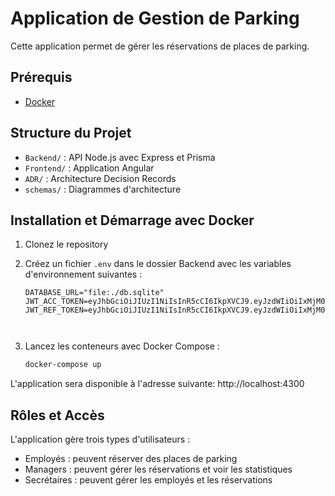 # Application de Gestion de Parking

Cette application permet de gérer les réservations de places de parking.

## Prérequis

- [Docker](https://www.docker.com/products/docker-desktop/)

## Structure du Projet

- `Backend/` : API Node.js avec Express et Prisma
- `Frontend/` : Application Angular
- `ADR/` : Architecture Decision Records
- `schemas/` : Diagrammes d'architecture

## Installation et Démarrage avec Docker

1. Clonez le repository

2. Créez un fichier `.env` dans le dossier Backend avec les variables d'environnement suivantes :
   ```env
   DATABASE_URL="file:./db.sqlite"
   JWT_ACC_TOKEN=eyJhbGciOiJIUzI1NiIsInR5cCI6IkpXVCJ9.eyJzdWIiOiIxMjM0NTY3ODkwIiwibmFtZSI6IkpvaG4gRG9lIiwiaWF0IjoxNTE2MjM5MDIyfQ.SflKxwRJSMeKKF2QT4fwpMeJf36POk6yJV_adQssw5c
   JWT_REF_TOKEN=eyJhbGciOiJIUzI1NiIsInR5cCI6IkpXVCJ9.eyJzdWIiOiIxMjM0NTY3ODkwIiwibmFtZSI6IkpvaG4gRG9lIiwiaWF0IjoxNTE2MjM5MDIyfQ.SflKxwRJSMeKKF2QT4fwpMeJf36POk6yJV_adQssw5c



3. Lancez les conteneurs avec Docker Compose :
   ```bash
   docker-compose up 
   ```

L'application sera disponible à l'adresse suivante: http://localhost:4300



## Rôles et Accès

L'application gère trois types d'utilisateurs :
- Employés : peuvent réserver des places de parking
- Managers : peuvent gérer les réservations et voir les statistiques
- Secrétaires : peuvent gérer les employés et les réservations


